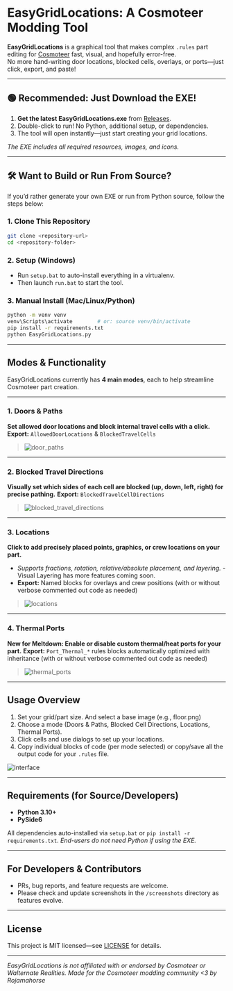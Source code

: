 
# EasyGridLocations: A Cosmoteer Modding Tool

**EasyGridLocations** is a graphical tool that makes complex `.rules` part editing for [Cosmoteer](https://cosmoteer.net/) fast, visual, and hopefully error-free.  
No more hand-writing door locations, blocked cells, overlays, or ports—just click, export, and paste!

---

## 🟢 Recommended: Just Download the EXE!

1. **Get the latest EasyGridLocations.exe** from [Releases](./releases).
2. Double-click to run! No Python, additional setup, or dependencies.
3. The tool will open instantly—just start creating your grid locations.

*The EXE includes all required resources, images, and icons.*

---

## 🛠️ Want to Build or Run From Source?

If you’d rather generate your own EXE or run from Python source, follow the steps below:

### 1. Clone This Repository

```bash
git clone <repository-url>
cd <repository-folder>
````

### 2. Setup (Windows)

* Run `setup.bat` to auto-install everything in a virtualenv.
* Then launch `run.bat` to start the tool.

### 3. Manual Install (Mac/Linux/Python)

```bash
python -m venv venv
venv\Scripts\activate        # or: source venv/bin/activate
pip install -r requirements.txt
python EasyGridLocations.py
```

---

## Modes & Functionality

EasyGridLocations currently has **4 main modes**, each to help streamline Cosmoteer part creation.

---

### 1. Doors & Paths

**Set allowed door locations and block internal travel cells with a click.**
**Export:** `AllowedDoorLocations` & `BlockedTravelCells`

> ![door_paths](https://github.com/user-attachments/assets/b4778cc2-f420-4cac-8c58-53224949f816)

---

### 2. Blocked Travel Directions

**Visually set which sides of each cell are blocked (up, down, left, right) for precise pathing.**
**Export:** `BlockedTravelCellDirections`

> ![blocked_travel_directions](https://github.com/user-attachments/assets/bb285142-50d8-45a9-afbb-ed9eeede2833)

---

### 3. Locations

**Click to add precisely placed points, graphics, or crew locations on your part.**

* *Supports fractions, rotation, relative/absolute placement, and layering.* - Visual Layering has more features coming soon.
* **Export:** Named blocks for overlays and crew positions (with or without verbose commented out code as needed)

> ![locations](https://github.com/user-attachments/assets/9e848047-ca23-4f7b-b687-3ee5c8276ba6)

---

### 4. Thermal Ports

**New for Meltdown: Enable or disable custom thermal/heat ports for your part.**
**Export:** `Port_Thermal_*` rules blocks automatically optimized with inheritance (with or without verbose commented out code as needed)

> ![thermal_ports](https://github.com/user-attachments/assets/36509f9e-c742-4a4b-822f-4ca45afa3563)

---

## Usage Overview

1. Set your grid/part size. And select a base image (e.g., floor.png)
2. Choose a mode (Doors & Paths, Blocked Cell Directions, Locations, Thermal Ports).
3. Click cells and use dialogs to set up your locations.
4. Copy individual blocks of code (per mode selected) or copy/save all the output code for your `.rules` file.

![interface](https://github.com/user-attachments/assets/f47f1702-0dc4-44d1-abd4-216cf279638a)

---

## Requirements (for Source/Developers)

* **Python 3.10+**
* **PySide6**

All dependencies auto-installed via `setup.bat` or `pip install -r requirements.txt`.
*End-users do not need Python if using the EXE.*

---

## For Developers & Contributors

* PRs, bug reports, and feature requests are welcome.
* Please check and update screenshots in the `/screenshots` directory as features evolve.

---

## License

This project is MIT licensed—see [LICENSE](LICENSE) for details.

---

*EasyGridLocations is not affiliated with or endorsed by Cosmoteer or Walternate Realities.
Made for the Cosmoteer modding community <3 by Rojamahorse*

